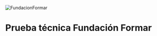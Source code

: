 ![FundacionFormar](https://i.postimg.cc/gjWCm45k/banner-Formar.png)

# Prueba técnica Fundación Formar